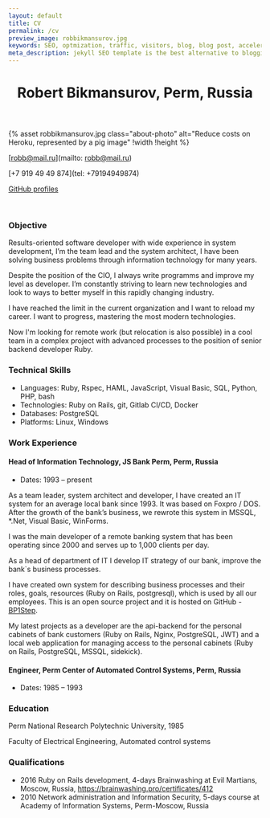 ```yaml
---
layout: default
title: CV
permalink: /cv
preview_image: robbikmansurov.jpg
keywords: SEO, optmization, traffic, visitors, blog, blog post, accelerated mobile pages, blog, blogger, jekyll, Medium, blogging, template
meta_description: jekyll SEO template is the best alternative to blogging on Medium. It has been highly optimized for SEO and could seriously increase the organic traffic to your blog.
---
```


<header class="post-header">
  <h1 class="h1" id="#top">Robert Bikmansurov, Perm, Russia
</h1>
</header>

{% asset robbikmansurov.jpg class="about-photo" alt="Reduce costs on Heroku, represented by a pig image" !width !height %}

[robb@mail.ru](mailto: robb@mail.ru)

[+7 919 49 49 874](tel: +79194949874)

[GitHub profiles](https://github.com/RobBikmansurov)

<br>

### Objective
Results-oriented software developer with wide experience in system development, I’m the team lead and the system architect, I have been solving business problems through information technology for many years.

Despite the position of the CIO, I always write programms and improve my level as developer. I’m constantly striving to learn new technologies and look to ways to better myself in this rapidly changing industry.

I have reached the limit in the current organization and I want to reload my career. I want to progress, mastering the most modern technologies.

Now I'm looking for remote work (but relocation is also possible) in a cool team in a complex project with advanced processes to the position of senior backend developer Ruby.

### Technical Skills

  * Languages: Ruby, Rspec, HAML, JavaScript, Visual Basic, SQL, Python, PHP, bash
  * Technologies: Ruby on Rails, git, Gitlab CI/CD, Docker
  * Databases: PostgreSQL
  * Platforms: Linux, Windows

### Work Experience

#### Head of Information Technology, JS Bank Perm, Perm, Russia

* Dates: 1993 – present

As a team leader, system architect and developer, I have created an IT system for an average local bank since 1993. It was based on Foxpro / DOS.
After the growth of the bank’s business, we rewrote this system in MSSQL, *.Net, Visual Basic, WinForms.

I was the main developer of a remote banking system that has been operating since 2000 and serves up to 1,000 clients per day.

As a head of department of IT I develop IT strategy of our bank, improve the bank`s business processes.

I have created own system for describing business processes and their roles, goals, resources (Ruby on Rails, postgresql), which is used by all our employees. This is an open source project and it is hosted on GitHub - [BP1Step](https://github.com/RobBikmansurov/bp1step).

My latest projects as a developer are the api-backend for the personal cabinets of bank customers (Ruby on Rails, Nginx, PostgreSQL, JWT) and a local web application for managing access to the personal cabinets (Ruby on Rails, PostgreSQL, MSSQL, sidekick).

#### Engineer, Perm Center of Automated Control Systems, Perm, Russia
  * Dates: 1985 – 1993

### Education

Perm National Research Polytechnic University, 1985

Faculty of Electrical Engineering, Automated control systems

### Qualifications
* 2016  Ruby on Rails development, 4-days Brainwashing at Evil Martians, Moscow, Russia,  https://brainwashing.pro/certificates/412
* 2010  Network administration and Information Security, 5-days course at Academy of Information Systems, Perm-Moscow, Russia
